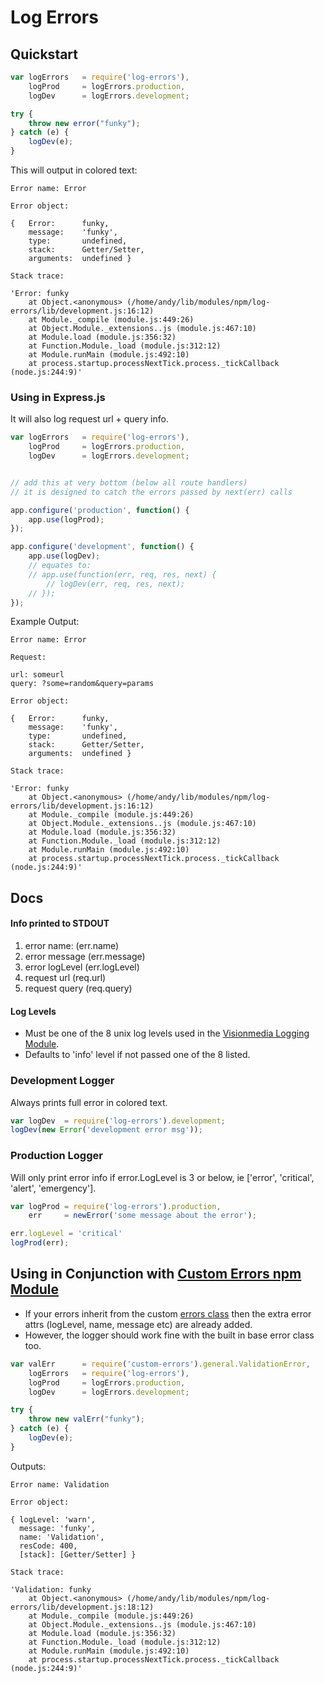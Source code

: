 # Log Errors

## Quickstart
```JavaScript
var	logErrors 	= require('log-errors'),
	logProd 	= logErrors.production,
	logDev 		= logErrors.development;

try {
	throw new error("funky");
} catch (e) {
	logDev(e);
}
```

This will output in colored text:
```Shell
Error name: Error

Error object:

{  	Error: 		funky,
   	message: 	'funky',
   	type: 		undefined,
   	stack:  	Getter/Setter,
   	arguments: 	undefined }

Stack trace:

'Error: funky
    at Object.<anonymous> (/home/andy/lib/modules/npm/log-errors/lib/development.js:16:12)
    at Module._compile (module.js:449:26)
    at Object.Module._extensions..js (module.js:467:10)
    at Module.load (module.js:356:32)
    at Function.Module._load (module.js:312:12)
    at Module.runMain (module.js:492:10)
    at process.startup.processNextTick.process._tickCallback (node.js:244:9)'
```

### Using in Express.js

It will also log request url + query info.
```JavaScript
var	logErrors 	= require('log-errors'),
	logProd 	= logErrors.production,
	logDev 		= logErrors.development;


// add this at very bottom (below all route handlers)
// it is designed to catch the errors passed by next(err) calls

app.configure('production', function() {
	app.use(logProd);
});

app.configure('development', function() {
	app.use(logDev);
	// equates to:
	// app.use(function(err, req, res, next) {
		// logDev(err, req, res, next);
	// });
});
```

Example Output:
```Shell
Error name: Error

Request:

url: someurl
query: ?some=random&query=params

Error object:

{  	Error: 		funky,
   	message: 	'funky',
   	type: 		undefined,
   	stack:  	Getter/Setter,
   	arguments: 	undefined }

Stack trace:

'Error: funky
    at Object.<anonymous> (/home/andy/lib/modules/npm/log-errors/lib/development.js:16:12)
    at Module._compile (module.js:449:26)
    at Object.Module._extensions..js (module.js:467:10)
    at Module.load (module.js:356:32)
    at Function.Module._load (module.js:312:12)
    at Module.runMain (module.js:492:10)
    at process.startup.processNextTick.process._tickCallback (node.js:244:9)'
```

## Docs

#### Info printed to STDOUT
1. error name: (err.name)
2. error message (err.message)
3. error logLevel (err.logLevel)
4. request url (req.url)
5. request query (req.query)

#### Log Levels
- Must be one of the 8 unix log levels used in the [Visionmedia Logging Module](https://github.com/visionmedia/log.js).
- Defaults to 'info' level if not passed one of the 8 listed.


### Development Logger
Always prints full error in colored text.
```JavaScript
var logDev 	= require('log-errors').development;
logDev(new Error('development error msg'));
```

### Production Logger
Will only print error info if error.LogLevel is 3 or below, ie ['error', 'critical', 'alert', 'emergency'].
```JavaScript
var logProd	= require('log-errors').production,
	err 	= newError('some message about the error');

err.logLevel = 'critical'
logProd(err);
```

## Using in Conjunction with [Custom Errors npm Module](https://github.com/techjacker/custom-errors)

- If your errors inherit from the custom [errors class](https://github.com/techjacker/custom-errors) then the extra error attrs (logLevel, name, message etc) are already added.
- However, the logger should work fine with the built in base error class too.

```JavaScript
var valErr 		= require('custom-errors').general.ValidationError,
	logErrors 	= require('log-errors'),
	logProd 	= logErrors.production,
	logDev 		= logErrors.development;

try {
	throw new valErr("funky");
} catch (e) {
	logDev(e);
}
```

Outputs:
```Shell
Error name: Validation

Error object:

{ logLevel: 'warn',
  message: 'funky',
  name: 'Validation',
  resCode: 400,
  [stack]: [Getter/Setter] }

Stack trace:

'Validation: funky
    at Object.<anonymous> (/home/andy/lib/modules/npm/log-errors/lib/development.js:18:12)
    at Module._compile (module.js:449:26)
    at Object.Module._extensions..js (module.js:467:10)
    at Module.load (module.js:356:32)
    at Function.Module._load (module.js:312:12)
    at Module.runMain (module.js:492:10)
    at process.startup.processNextTick.process._tickCallback (node.js:244:9)'
```